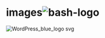 # images![bash-logo](https://github.com/pl3lee/images/assets/64212628/1d842d87-848c-48ce-9d89-3a60a410f840)
![WordPress_blue_logo svg](https://github.com/pl3lee/images/assets/64212628/61a1b61b-d14a-41a9-888d-424b58109708)
